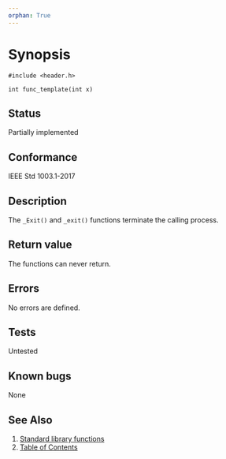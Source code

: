 ```yaml
---
orphan: True
---
```


<!-- Documentation template to fill -->
<!-- #MUST_BE: make good synopsis -->
# Synopsis

`#include <header.h>`

`int func_template(int x)`

<!-- #MUST_BE: check status according to implementation -->
## Status

Partially implemented

<!-- #MUST_BE: if function shall be POSIX compliant print the standard signature  -->
## Conformance

IEEE Std 1003.1-2017

<!-- #MUST_BE: update description from opengroup AND READ IT and check if it matches  -->
## Description

The `_Exit()` and `_exit()` functions terminate the calling process.

<!-- #MUST_BE: check return values by the function  -->
## Return value

The functions can never return.

<!-- #MUST_BE: check what errors can cause the function to fail  -->
## Errors

No errors are defined.

<!-- #MUST_BE: function by default shall be untested, when tested there should be a link to test location and test 
command for ia32 test runner  -->
## Tests

Untested

<!-- #MUST_BE: check for pending issues in  -->
## Known bugs

None

## See Also

1. [Standard library functions](../README.md)
2. [Table of Contents](../../README.md)
